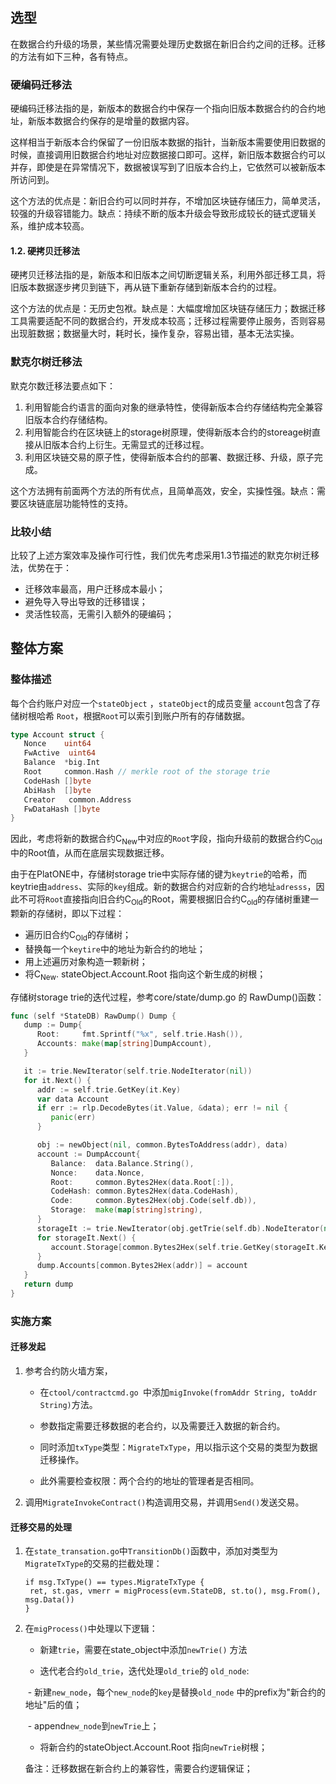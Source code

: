 ## 选型

在数据合约升级的场景，某些情况需要处理历史数据在新旧合约之间的迁移。迁移的方法有如下三种，各有特点。

### 硬编码迁移法

硬编码迁移法指的是，新版本的数据合约中保存一个指向旧版本数据合约的合约地址，新版本数据合约保存的是增量的数据内容。

这样相当于新版本合约保留了一份旧版本数据的指针，当新版本需要使用旧数据的时候，直接调用旧数据合约地址对应数据接口即可。这样，新旧版本数据合约可以并存，即使是在异常情况下，数据被误写到了旧版本合约上，它依然可以被新版本所访问到。

这个方法的优点是：新旧合约可以同时并存，不增加区块链存储压力，简单灵活，较强的升级容错能力。缺点：持续不断的版本升级会导致形成较长的链式逻辑关系，维护成本较高。

####  1.2. 硬拷贝迁移法

硬拷贝迁移法指的是，新版本和旧版本之间切断逻辑关系，利用外部迁移工具，将旧版本数据逐步拷贝到链下，再从链下重新存储到新版本合约的过程。

这个方法的优点是：无历史包袱。缺点是：大幅度增加区块链存储压力；数据迁移工具需要适配不同的数据合约，开发成本较高；迁移过程需要停止服务，否则容易出现脏数据；数据量大时，耗时长，操作复杂，容易出错，基本无法实操。

### 默克尔树迁移法

默克尔数迁移法要点如下：

1. 利用智能合约语言的面向对象的继承特性，使得新版本合约存储结构完全兼容旧版本合约存储结构。
2. 利用智能合约在区块链上的storage树原理，使得新版本合约的storeage树直接从旧版本合约上衍生。无需显式的迁移过程。
3. 利用区块链交易的原子性，使得新版本合约的部署、数据迁移、升级，原子完成。

这个方法拥有前面两个方法的所有优点，且简单高效，安全，实操性强。缺点：需要区块链底层功能特性的支持。

### 比较小结

比较了上述方案效率及操作可行性，我们优先考虑采用1.3节描述的默克尔树迁移法，优势在于：

* 迁移效率最高，用户迁移成本最小；
* 避免导入导出导致的迁移错误；
* 灵活性较高，无需引入额外的硬编码；



## 整体方案
### 整体描述

每个合约账户对应一个`stateObject` ，`stateObject`的成员变量 `account`包含了存储树根哈希 `Root`，根据`Root`可以索引到账户所有的存储数据。

```go
type Account struct {
   Nonce    uint64
   FwActive  uint64
   Balance  *big.Int
   Root     common.Hash // merkle root of the storage trie
   CodeHash []byte
   AbiHash  []byte
   Creator   common.Address
   FwDataHash []byte
}
```

因此，考虑将新的数据合约C<sub>New</sub>中对应的`Root`字段，指向升级前的数据合约C<sub>Old</sub>中的Root值，从而在底层实现数据迁移。

由于在PlatONE中，存储树storage trie中实际存储的键为`keytrie`的哈希，而keytrie由`address`、实际的`key`组成。新的数据合约对应新的合约地址`adresss`，因此不可将`Root`直接指向旧合约C<sub>Old</sub>的Root，需要根据旧合约C<sub>old</sub>的存储树重建一颗新的存储树，即以下过程：

* 遍历旧合约C<sub>Old</sub>的存储树；
* 替换每一个`keytire`中的地址为新合约的地址；
* 用上述遍历对象构造一颗新树；
* 将C<sub>New</sub>. stateObject.Account.Root 指向这个新生成的树根；



存储树storage trie的迭代过程，参考core/state/dump.go 的 RawDump()函数：

```go
func (self *StateDB) RawDump() Dump {
   dump := Dump{
      Root:     fmt.Sprintf("%x", self.trie.Hash()),
      Accounts: make(map[string]DumpAccount),
   }

   it := trie.NewIterator(self.trie.NodeIterator(nil))
   for it.Next() {
      addr := self.trie.GetKey(it.Key)
      var data Account
      if err := rlp.DecodeBytes(it.Value, &data); err != nil {
         panic(err)
      }

      obj := newObject(nil, common.BytesToAddress(addr), data)
      account := DumpAccount{
         Balance:  data.Balance.String(),
         Nonce:    data.Nonce,
         Root:     common.Bytes2Hex(data.Root[:]),
         CodeHash: common.Bytes2Hex(data.CodeHash),
         Code:     common.Bytes2Hex(obj.Code(self.db)),
         Storage:  make(map[string]string),
      }
      storageIt := trie.NewIterator(obj.getTrie(self.db).NodeIterator(nil))
      for storageIt.Next() {
         account.Storage[common.Bytes2Hex(self.trie.GetKey(storageIt.Key))] = common.Bytes2Hex(storageIt.Value)
      }
      dump.Accounts[common.Bytes2Hex(addr)] = account
   }
   return dump
}
```


### 实施方案

#### 迁移发起

1. 参考合约防火墙方案，

   * 在`ctool/contractcmd.go `中添加`migInvoke(fromAddr String, toAddr String)`方法。

   * 参数指定需要迁移数据的老合约，以及需要迁入数据的新合约。

   * 同时添加`txType`类型：`MigrateTxType`，用以指示这个交易的类型为数据迁移操作。

   * 此外需要检查权限：两个合约的地址的管理者是否相同。

2. 调用`MigrateInvokeContract()`构造调用交易，并调用`Send()`发送交易。

#### 迁移交易的处理

1. 在`state_transation.go`中`TransitionDb()`函数中，添加对类型为`MigrateTxType`的交易的拦截处理：

   ```
   if msg.TxType() == types.MigrateTxType {
   	ret, st.gas, vmerr = migProcess(evm.StateDB, st.to(), msg.From(), msg.Data())
   } 
   ```

2. 在`migProcess()`中处理以下逻辑：

   * 新建`trie`，需要在state_object中添加`newTrie()` 方法

   * 迭代老合约`old_trie`，迭代处理`old_trie`的 `old_node`:

   ​	- 新建`new_node`，每个`new_node`的`key`是替换`old_node` 中的prefix为"新合约的地址"后的值；

   ​	- append`new_node`到`newTrie`上；

   * 将新合约的stateObject.Account.Root 指向`newTrie`树根；

     

   备注：迁移数据在新合约上的兼容性，需要合约逻辑保证；